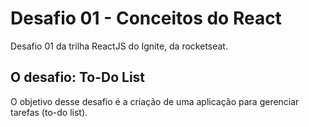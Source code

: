 # Desafio 01 - Conceitos do React

Desafio 01 da trilha ReactJS do Ignite, da rocketseat.

## O desafio: To-Do List

O objetivo desse desafio é a criação de uma aplicação para gerenciar tarefas (to-do list).
